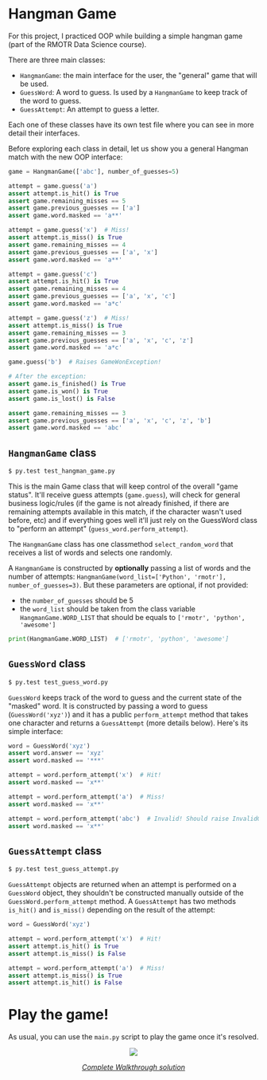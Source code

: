 # Hangman Game

For this project, I practiced OOP while building a simple hangman game (part of the RMOTR Data Science course).

There are three main classes:

* `HangmanGame`: the main interface for the user, the "general" game that will be used.
* `GuessWord`: A word to guess. Is used by a `HangmanGame` to keep track of the word to guess.
* `GuessAttempt`: An attempt to guess a letter.

Each one of these classes have its own test file where you can see in more detail their interfaces.

Before exploring each class in detail, let us show you a general Hangman match with the new OOP interface:

```python
game = HangmanGame(['abc'], number_of_guesses=5)

attempt = game.guess('a')
assert attempt.is_hit() is True
assert game.remaining_misses == 5
assert game.previous_guesses == ['a']
assert game.word.masked == 'a**'

attempt = game.guess('x')  # Miss!
assert attempt.is_miss() is True
assert game.remaining_misses == 4
assert game.previous_guesses == ['a', 'x']
assert game.word.masked == 'a**'

attempt = game.guess('c')
assert attempt.is_hit() is True
assert game.remaining_misses == 4
assert game.previous_guesses == ['a', 'x', 'c']
assert game.word.masked == 'a*c'

attempt = game.guess('z')  # Miss!
assert attempt.is_miss() is True
assert game.remaining_misses == 3
assert game.previous_guesses == ['a', 'x', 'c', 'z']
assert game.word.masked == 'a*c'

game.guess('b')  # Raises GameWonException!

# After the exception:
assert game.is_finished() is True
assert game.is_won() is True
assert game.is_lost() is False

assert game.remaining_misses == 3
assert game.previous_guesses == ['a', 'x', 'c', 'z', 'b']
assert game.word.masked == 'abc'
```

## `HangmanGame` class

```bash
$ py.test test_hangman_game.py
```

This is the main Game class that will keep control of the overall "game status". It'll receive guess attempts (`game.guess`), will check for general business logic/rules (if the game is not already finished, if there are remaining attempts available in this match, if the character wasn't used before, etc) and if everything goes well it'll just rely on the GuessWord class to "perform an attempt" (`guess_word.perform_attempt`).

The `HangmanGame` class has one classmethod `select_random_word` that receives a list of words and selects one randomly.


A `HangmanGame` is constructed by **optionally** passing a list of words and the number of attempts: `HangmanGame(word_list=['Python', 'rmotr'], number_of_guesses=3)`. But these parameters are optional, if not provided:

* the `number_of_guesses` should be 5
* the `word_list` should be taken from the class variable `HangmanGame.WORD_LIST` that should be equals to `['rmotr', 'python', 'awesome']`

```python
print(HangmanGame.WORD_LIST)  # ['rmotr', 'python', 'awesome']
```

## `GuessWord` class

```bash
$ py.test test_guess_word.py
```

`GuessWord` keeps track of the word to guess and the current state of the "masked" word. It is constructed by passing a word to guess (`GuessWord('xyz')`) and it has a public `perform_attempt` method that takes one character and returns a `GuessAttempt` (more details below). Here's its simple interface:

```python
word = GuessWord('xyz')
assert word.answer == 'xyz'
assert word.masked == '***'

attempt = word.perform_attempt('x')  # Hit!
assert word.masked == 'x**'

attempt = word.perform_attempt('a')  # Miss!
assert word.masked == 'x**'

attempt = word.perform_attempt('abc')  # Invalid! Should raise InvalidGuessedLetterException.
assert word.masked == 'x**'
```

## `GuessAttempt` class

```bash
$ py.test test_guess_attempt.py
```

`GuessAttempt` objects are returned when an attempt is performed on a `GuessWord` object, they shouldn't be constructed manually outside of the `GuessWord.perform_attempt` method. A `GuessAttempt` has two methods `is_hit()` and `is_miss()` depending on the result of the attempt:

```python
word = GuessWord('xyz')

attempt = word.perform_attempt('x')  # Hit!
assert attempt.is_hit() is True
assert attempt.is_miss() is False

attempt = word.perform_attempt('a')  # Miss!
assert attempt.is_miss() is True
assert attempt.is_hit() is False
```


# Play the game!

As usual, you can use the `main.py` script to play the game once it's resolved.


<p align="center">
  <b><a href="https://www.youtube.com/watch?v=iEEazSy67sQ&feature=youtu.be">
    <img src="https://i.ytimg.com/vi/iEEazSy67sQ/hqdefault.jpg"></a></b>
</p>
<p align="center">
  <i><a href="https://www.youtube.com/watch?v=iEEazSy67sQ&feature=youtu.be">
    Complete Walkthrough solution</a></i>
</p>

